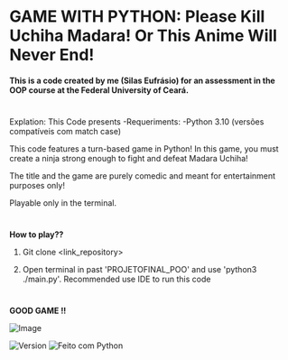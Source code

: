 
# GAME WITH PYTHON: Please Kill Uchiha Madara! Or This Anime Will Never End!

#### This is a code created by me (Silas Eufrásio) for an assessment in the OOP course at the Federal University of Ceará.

#

Explation: This Code presents 
-Requeriments:
-Python 3.10 (versões compatíveis com match case)

This code features a turn-based game in Python! In this game, you must create a ninja strong enough to fight and defeat Madara Uchiha!

The title and the game are purely comedic and meant for entertainment purposes only!

Playable only in the terminal.

#
**How to play??**

1. Git clone <link_repository>

2. Open terminal in past 'PROJETOFINAL_POO' and use 'python3 ./main.py'. Recommended use IDE to run this code
#

**GOOD GAME !!**

![Image](https://www.reddit.com/r/Naruto/comments/15f0leg/what_was_madaras_mangekyou_ability/?tl=pt-br)

![Version](https://img.shields.io/badge/version-3.10-blue)
![Feito com Python](https://img.shields.io/badge/Made%20with-Python-blue)
